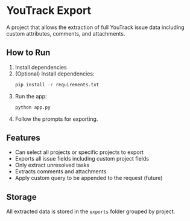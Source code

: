 # YouTrack Export

A project that allows the extraction of full YouTrack issue data including custom attributes, comments, and attachments.

## How to Run

1. Install dependencies 
2. (Optional) Install dependencies:
   ```bash
   pip install -r requirements.txt
   ```
3. Run the app:
   ```bash
   python app.py
   ```
4. Follow the prompts for exporting. 


## Features
- Can select all projects or specific projects to export
- Exports all issue fields including custom project fields
- Only extract unresolved tasks 
- Extracts comments and attachments
- Apply custom query to be appended to the request (future)


## Storage 
All extracted data is stored in the `exports` folder grouped by project.
